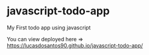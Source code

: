 # javascript-todo-app
My First todo app using javascript

You can view deployed here => https://lucasdosantos90.github.io/javascript-todo-app/

